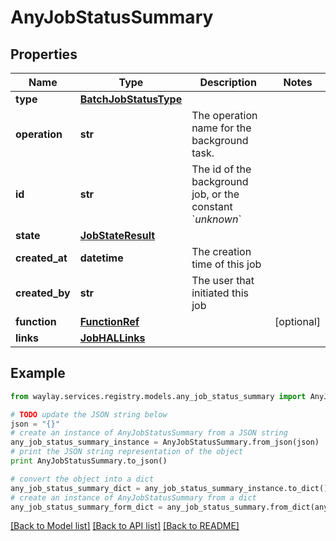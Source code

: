 # AnyJobStatusSummary


## Properties

Name | Type | Description | Notes
------------ | ------------- | ------------- | -------------
**type** | [**BatchJobStatusType**](BatchJobStatusType.md) |  | 
**operation** | **str** | The operation name for the background task. | 
**id** | **str** | The id of the background job, or the constant &#x60;_unknown_&#x60; | 
**state** | [**JobStateResult**](JobStateResult.md) |  | 
**created_at** | **datetime** | The creation time of this job | 
**created_by** | **str** | The user that initiated this job | 
**function** | [**FunctionRef**](FunctionRef.md) |  | [optional] 
**links** | [**JobHALLinks**](JobHALLinks.md) |  | 

## Example

```python
from waylay.services.registry.models.any_job_status_summary import AnyJobStatusSummary

# TODO update the JSON string below
json = "{}"
# create an instance of AnyJobStatusSummary from a JSON string
any_job_status_summary_instance = AnyJobStatusSummary.from_json(json)
# print the JSON string representation of the object
print AnyJobStatusSummary.to_json()

# convert the object into a dict
any_job_status_summary_dict = any_job_status_summary_instance.to_dict()
# create an instance of AnyJobStatusSummary from a dict
any_job_status_summary_form_dict = any_job_status_summary.from_dict(any_job_status_summary_dict)
```
[[Back to Model list]](../README.md#documentation-for-models) [[Back to API list]](../README.md#documentation-for-api-endpoints) [[Back to README]](../README.md)


